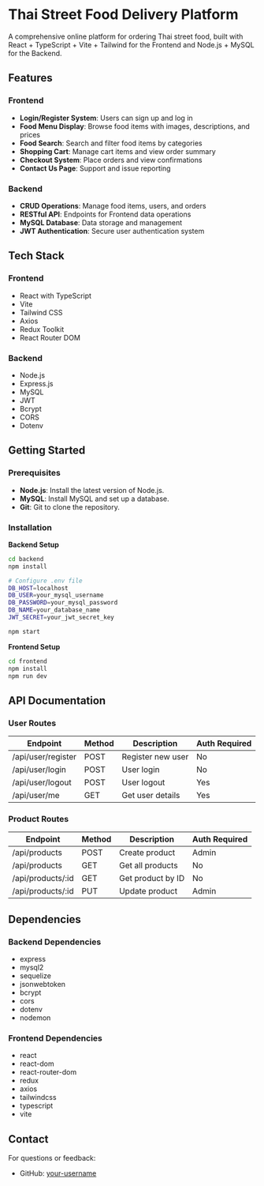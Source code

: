 # Thai Street Food Delivery Platform

A comprehensive online platform for ordering Thai street food, built with React + TypeScript + Vite + Tailwind for the Frontend and Node.js + MySQL for the Backend.

## Features

### Frontend

- **Login/Register System**: Users can sign up and log in
- **Food Menu Display**: Browse food items with images, descriptions, and prices
- **Food Search**: Search and filter food items by categories
- **Shopping Cart**: Manage cart items and view order summary
- **Checkout System**: Place orders and view confirmations
- **Contact Us Page**: Support and issue reporting

### Backend

- **CRUD Operations**: Manage food items, users, and orders
- **RESTful API**: Endpoints for Frontend data operations
- **MySQL Database**: Data storage and management
- **JWT Authentication**: Secure user authentication system

## Tech Stack

### Frontend

- React with TypeScript
- Vite
- Tailwind CSS
- Axios
- Redux Toolkit
- React Router DOM

### Backend

- Node.js
- Express.js
- MySQL
- JWT
- Bcrypt
- CORS
- Dotenv

## Getting Started

### Prerequisites

- **Node.js**: Install the latest version of Node.js.
- **MySQL**: Install MySQL and set up a database.
- **Git**: Git to clone the repository.

### Installation

**Backend Setup**

```bash
cd backend
npm install

# Configure .env file
DB_HOST=localhost
DB_USER=your_mysql_username
DB_PASSWORD=your_mysql_password
DB_NAME=your_database_name
JWT_SECRET=your_jwt_secret_key

npm start
```

**Frontend Setup**

```bash
cd frontend
npm install
npm run dev
```

## API Documentation

### User Routes

| Endpoint           | Method | Description       | Auth Required |
| ------------------ | ------ | ----------------- | ------------- |
| /api/user/register | POST   | Register new user | No            |
| /api/user/login    | POST   | User login        | No            |
| /api/user/logout   | POST   | User logout       | Yes           |
| /api/user/me       | GET    | Get user details  | Yes           |

### Product Routes

| Endpoint          | Method | Description       | Auth Required |
| ----------------- | ------ | ----------------- | ------------- |
| /api/products     | POST   | Create product    | Admin         |
| /api/products     | GET    | Get all products  | No            |
| /api/products/:id | GET    | Get product by ID | No            |
| /api/products/:id | PUT    | Update product    | Admin         |

## Dependencies

### Backend Dependencies

- express
- mysql2
- sequelize
- jsonwebtoken
- bcrypt
- cors
- dotenv
- nodemon

### Frontend Dependencies

- react
- react-dom
- react-router-dom
- redux
- axios
- tailwindcss
- typescript
- vite

## Contact

For questions or feedback:

- GitHub: [your-username](https://github.com/HeartThanakorn)
